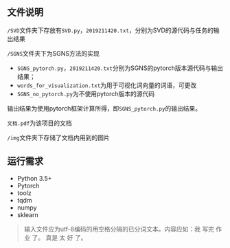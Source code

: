 ## 文件说明

`/SVD`文件夹下存放有`SVD.py`，`2019211420.txt`，分别为SVD的源代码与任务的输出结果

`/SGNS`文件夹下为SGNS方法的实现

* `SGNS_pytorch.py`，`2019211420.txt`分别为SGNS的pytorch版本源代码与输出结果；
* `words_for_visualization.txt`为用于可视化词向量的词语，可更改
* `SGNS_no_pytorch.py`为不使用pytorch版本的源代码

输出结果为使用pytorch框架计算所得，即`SGNS_pytorch.py`的输出结果。

`文档.pdf`为该项目的文档

`/img`文件夹下存储了文档内用到的图片

## 运行需求

* Python 3.5+
* Pytorch
* toolz
* tqdm
* numpy
* sklearn



> 输入文件应为utf-8编码的用空格分隔的已分词文本。内容应如：我 写完 作业 了。 真是 太 好 了。
